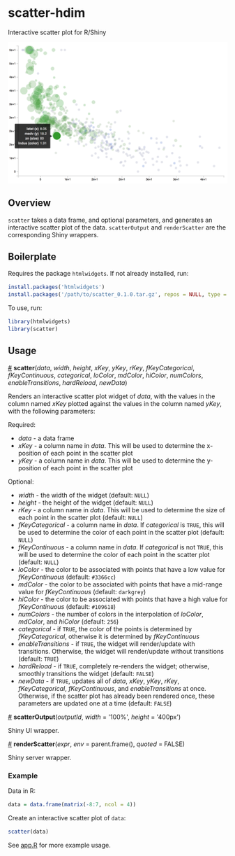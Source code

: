 # scatter-hdim
Interactive scatter plot for R/Shiny

![alt text](https://raw.githubusercontent.com/alexrfling/scatter/master/img/example.png)

## Overview
`scatter` takes a data frame, and optional parameters, and generates an interactive scatter plot of the data. `scatterOutput` and `renderScatter` are the corresponding Shiny wrappers.

## Boilerplate
Requires the package `htmlwidgets`. If not already installed, run:
```r
install.packages('htmlwidgets')
install.packages('/path/to/scatter_0.1.0.tar.gz', repos = NULL, type = 'source')
```
To use, run:
```r
library(htmlwidgets)
library(scatter)
```

## Usage

<a name='scatter' href='#scatter'>#</a> __scatter__(_data_, _width_, _height_, _xKey_, _yKey_, _rKey_, _fKeyCategorical_, _fKeyContinuous_, _categorical_, _loColor_, _mdColor_, _hiColor_, _numColors_, _enableTransitions_, _hardReload_, _newData_)

Renders an interactive scatter plot widget of _data_, with the values in the column named _xKey_ plotted against the values in the column named _yKey_, with the following parameters:

Required:
  * _data_ - a data frame
  * _xKey_ - a column name in _data_. This will be used to determine the x-position of each point in the scatter plot
  * _yKey_ - a column name in _data_. This will be used to determine the y-position of each point in the scatter plot

Optional:
  * _width_ - the width of the widget (default: `NULL`)
  * _height_ - the height of the widget (default: `NULL`)
  * _rKey_ - a column name in _data_. This will be used to determine the size of each point in the scatter plot (default: `NULL`)
  * _fKeyCategorical_ - a column name in _data_. If _categorical_ is `TRUE`, this will be used to determine the color of each point in the scatter plot (default: `NULL`)
  * _fKeyContinuous_ - a column name in _data_. If _categorical_ is not `TRUE`, this will be used to determine the color of each point in the scatter plot (default: `NULL`)
  * _loColor_ - the color to be associated with points that have a low value for _fKeyContinuous_ (default: `#3366cc`)
  * _mdColor_ - the color to be associated with points that have a mid-range value for _fKeyContinuous_ (default: `darkgrey`)
  * _hiColor_ - the color to be associated with points that have a high value for _fKeyContinuous_ (default: `#109618`)
  * _numColors_ - the number of colors in the interpolation of _loColor_, _mdColor_, and _hiColor_ (default: `256`)
  * _categorical_ - if `TRUE`, the color of the points is determined by _fKeyCategorical_, otherwise it is determined by _fKeyContinuous_
  * _enableTransitions_ - if `TRUE`, the widget will render/update with transitions. Otherwise, the widget will render/update without transitions (default: `TRUE`)
  * _hardReload_ - if `TRUE`, completely re-renders the widget; otherwise, smoothly transitions the widget (default: `FALSE`)
  * _newData_ - if `TRUE`, updates all of _data_, _xKey_, _yKey_, _rKey_, _fKeyCategorical_, _fKeyContinuous_, and _enableTransitions_ at once. Otherwise, if the scatter plot has already been rendered once, these parameters are updated one at a time (default: `FALSE`)

<a name='scatterOutput' href='#scatterOutput'>#</a> __scatterOutput__(_outputId_, _width_ = '100%', _height_ = '400px')

Shiny UI wrapper.

<a name='renderScatter' href='#renderScatter'>#</a> __renderScatter__(_expr_, _env_ = parent.frame(), _quoted_ = FALSE)

Shiny server wrapper.

### Example
Data in R:
```r
data = data.frame(matrix(-8:7, ncol = 4))
```
Create an interactive scatter plot of `data`:
```r
scatter(data)
```
See <a href='https://github.com/alexrfling/scatter-hdim/blob/master/app.R'>app.R</a> for more example usage.
